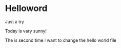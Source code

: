# Helloword
Just a try

Today is vary sunny!


The is second time I want to change the hello world file
